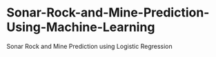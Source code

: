 # Sonar-Rock-and-Mine-Prediction-Using-Machine-Learning

Sonar Rock and Mine Prediction using Logistic Regression
